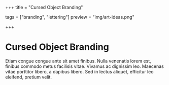 +++
title = "Cursed Object Branding"

tags = ["branding", "lettering"]
preview = "img/art-ideas.png"

+++

# Cursed Object Branding

Etiam congue congue ante sit amet finibus. Nulla venenatis lorem est, finibus commodo metus facilisis vitae. Vivamus ac dignissim leo. Maecenas vitae porttitor libero, a dapibus libero. Sed in lectus aliquet, efficitur leo eleifend, pretium velit. 
